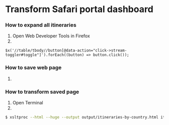 # Transform Safari portal dashboard

### How to expand all itineraries
1. Open Web Developer Tools in Firefox
2.
```
$x('//table/tbody//button[@data-action="click->stream-toggler#toggle"]').forEach((button) => button.click());
```

### How to save web page
1.

### How to transform saved page
1. Open Terminal
2.
```bash
$ xsltproc --html --huge --output output/itineraries-by-country.html itineraries-by-country.xslt data/Dashboard-Planning.html
```
